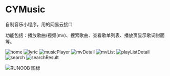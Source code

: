 # CYMusic
自制音乐小程序，用的网易云接口

功能包括：播放歌曲/视频(mv)、搜索歌曲、查看歌单列表、播放页显示歌词封面等。

![home](http://github.com/con-yu/CYMusic/blob/master/demo-image/home.png)
![lyric](https://github.com/con-yu/CYMusic/blob/master/demo-image/lyric.png)
![musicPlayer](https://github.com/con-yu/CYMusic/blob/master/demo-image/musicPlayer.png)
![mvDetail](https://github.com/con-yu/CYMusic/blob/master/demo-image/mvDetail.png)
![mvList](https://github.com/con-yu/CYMusic/blob/master/demo-image/mvList.png)
![playListDetail](https://github.com/con-yu/CYMusic/blob/master/demo-image/playListDetail.png)
![search](https://github.com/con-yu/CYMusic/blob/master/demo-image/search.png)
![searchResult](https://github.com/con-yu/CYMusic/blob/master/demo-image/searchResult.png)

![RUNOOB 图标](http://static.runoob.com/images/runoob-logo.png)

